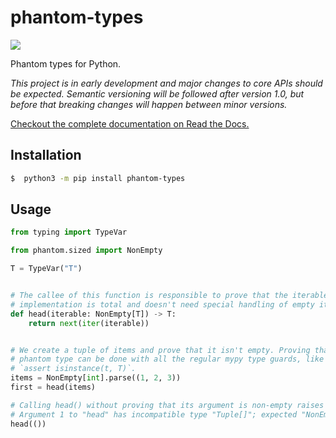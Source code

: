 # phantom-types

[![](https://github.com/antonagestam/phantom-types/workflows/CI/badge.svg)](https://github.com/antonagestam/phantom-types/actions?query=workflow%3ACI)

Phantom types for Python.

_This project is in early development and major changes to core APIs should be expected.
Semantic versioning will be followed after version 1.0, but before that breaking changes
will happen between minor versions._

[Checkout the complete documentation on Read the Docs.](https://phantom-types.readthedocs.io/en/stable/)

## Installation

```bash
$  python3 -m pip install phantom-types
```

## Usage

```python
from typing import TypeVar

from phantom.sized import NonEmpty

T = TypeVar("T")


# The callee of this function is responsible to prove that the iterable isn't empty. The
# implementation is total and doesn't need special handling of empty iterables.
def head(iterable: NonEmpty[T]) -> T:
    return next(iter(iterable))


# We create a tuple of items and prove that it isn't empty. Proving that a value is of a
# phantom type can be done with all the regular mypy type guards, like
# `assert isinstance(t, T)`.
items = NonEmpty[int].parse((1, 2, 3))
first = head(items)

# Calling head() without proving that its argument is non-empty raises a type error:
# Argument 1 to "head" has incompatible type "Tuple[]"; expected "NonEmpty[<nothing>]"
head(())
```
